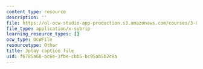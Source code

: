 ```yaml
---
content_type: resource
description: ''
file: https://ol-ocw-studio-app-production.s3.amazonaws.com/courses/3-091-introduction-to-solid-state-chemistry-fall-2018/f6785a66ac6e3fbecbb5bc95ab5b2c8a_qpT5gDAQtD0.srt
file_type: application/x-subrip
learning_resource_types: []
ocw_type: OCWFile
resourcetype: Other
title: 3play caption file
uid: f6785a66-ac6e-3fbe-cbb5-bc95ab5b2c8a
---
```

